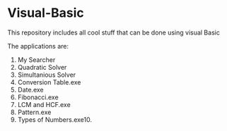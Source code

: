 # Visual-Basic
This repository includes all cool stuff that can be done using visual Basic

The applications are:
1. My Searcher
2. Quadratic Solver
3. Simultanious Solver
4. Conversion Table.exe
5. Date.exe
6. Fibonacci.exe
7. LCM and HCF.exe
8. Pattern.exe
9. Types of Numbers.exe10. 
